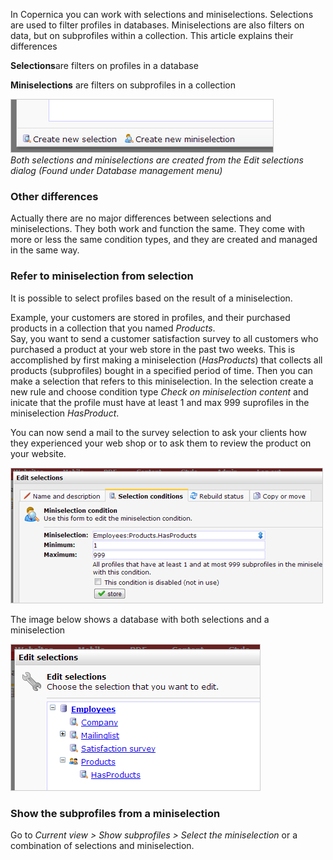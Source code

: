 In Copernica you can work with selections and miniselections. Selections
are used to filter profiles in databases. Miniselections are also
filters on data, but on subprofiles within a collection. This article
explains their differences

**Selections**are filters on profiles in a database

**Miniselections** are filters on subprofiles in a collection

![](../images/createselectionminiselection.png) \
*Both selections and miniselections are created from the Edit
selections dialog (Found under Database management menu)*

### Other differences

Actually there are no major differences between selections and
miniselections. They both work and function the same. They come with
more or less the same condition types, and they are created and managed
in the same way.

### Refer to miniselection from selection

It is possible to select profiles based on the result of a
miniselection.

Example, your customers are stored in profiles, and their purchased
products in a collection that you named *Products*. \
Say, you want to send a customer satisfaction survey to all customers
who purchased a product at your web store in the past two weeks. This is
accomplished by first making a miniselection (*HasProducts*) that
collects all products (subprofiles) bought in a specified period of
time. Then you can make a selection that refers to this miniselection.
In the selection create a new rule and choose condition type *Check on
miniselection content* and inicate that the profile must have at least 1
and max 999 suprofiles in the miniselection *HasProduct*.

You can now send a mail to the survey selection to ask your clients how
they experienced your web shop or to ask them to review the product on
your website.

![](../images/miniselection-referral.png)

The image below shows a database with both selections and a
miniselection

![](../images/selectionandminiselectionoverview.png)

### Show the subprofiles from a miniselection

Go to *Current view \> Show subprofiles \> Select the miniselection* or
a combination of selections and miniselection.